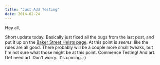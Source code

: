 ```yaml
---
title: "Just Add Testing"
date: 2014-02-24
---
```

Hey all,

Short update today. Basically just fixed all the bugs from the last post, and put it up on the [Baker Street Heists page](../baker-street). At this point is _seems_  like the rules are all good. There probably will be a couple more small tweaks, but I'm not sure what those might be at this point. Commence Testing! And art. Def need art. Don't worry. It's coming. :)
